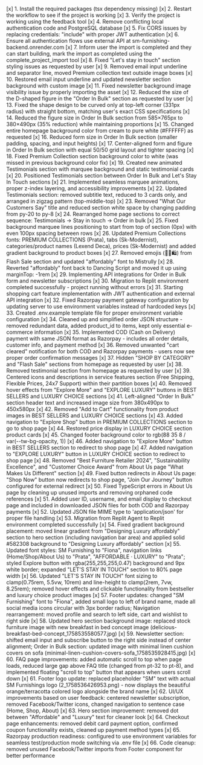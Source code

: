 [x] 1. Install the required packages (tsx dependency missing)
[x] 2. Restart the workflow to see if the project is working
[x] 3. Verify the project is working using the feedback tool
[x] 4. Remove conflicting local authentication code and PostgreSQL database
[x] 5. Fix CORS issues by replacing credentials: "include" with proper JWT authentication
[x] 6. Ensure all authentication flows use external API at sm-furnishing-backend.onrender.com
[x] 7. Inform user the import is completed and they can start building, mark the import as completed using the complete_project_import tool
[x] 8. Fixed "Let's stay in touch" section styling issues as requested by user
[x] 9. Removed email input underline and separator line, moved Premium collection text outside image boxes
[x] 10. Restored email input underline and updated newsletter section background with custom image
[x] 11. Fixed newsletter background image visibility issue by properly importing the asset
[x] 12. Reduced the size of the D-shaped figure in the "Order In Bulk" section as requested by user
[x] 13. Fixed the shape design to be curved only at top-left corner (331px radius) with straight bottom, matching user's exact CSS specifications
[x] 14. Reduced the figure size in Order In Bulk section from 585×765px to 380×490px (35% reduction) while maintaining proportions
[x] 15. Changed entire homepage background color from cream to pure white (#FFFFFF) as requested
[x] 16. Reduced form size in Order In Bulk section (smaller padding, spacing, and input heights)
[x] 17. Center-aligned form and figure in Order In Bulk section with equal 50/50 grid layout and tighter spacing
[x] 18. Fixed Premium Collection section background color to white (was missed in previous background color fix)
[x] 19. Created new animated Testimonials section with marquee background and static testimonial cards
[x] 20. Positioned Testimonials section between Order In Bulk and Let's Stay In Touch sections
[x] 21. Implemented seamless marquee animations, proper z-index layering, and accessibility improvements
[x] 22. Updated Testimonials section: removed subtitle text, reduced to 3 cards only, and arranged in zigzag pattern (top-middle-top)
[x] 23. Removed "What Our Customers Say" title and reduced section white space by changing padding from py-20 to py-8
[x] 24. Rearranged home page sections to correct sequence: Testimonials → Stay in touch → Order in bulk
[x] 25. Fixed background marquee lines positioning to start from top of section (0px) with even 100px spacing between rows
[x] 26. Updated Premium Collections fonts: PREMIUM COLLECTIONS (Prata), tabs (Sk-Modernist), categories/product names (Lexend Deca), prices (Sk-Modernist) and added gradient background to product boxes
[x] 27. Removed emojis (🎉⏰🛍️) from Flash Sale section and updated "affordably" font to Mistrully
[x] 28. Reverted "affordably" font back to Dancing Script and moved it up using marginTop: -1rem
[x] 29. Implementing API integrations for Order in Bulk form and newsletter subscriptions
[x] 30. Migration to Replit environment completed successfully - project running without errors
[x] 31. Starting shopping cart feature implementation with JWT authentication and external API integration
[x] 32. Fixed Razorpay payment gateway configuration by updating server to use environment variables instead of hardcoded keys
[x] 33. Created .env.example template file for proper environment variable configuration
[x] 34. Cleaned up and simplified order JSON structure - removed redundant data, added product_id to items, kept only essential e-commerce information
[x] 35. Implemented COD (Cash on Delivery) payment with same JSON format as Razorpay - includes all order details, customer info, and payment method
[x] 36. Removed unwanted "cart cleared" notification for both COD and Razorpay payments - users now see proper order confirmation messages
[x] 37. Hidden "SHOP BY CATEGORY" and "Flash Sale" sections from homepage as requested by user
[x] 38. Removed testimonial section from homepage as requested by user
[x] 39. Centered icons and descriptions in service features section (Free Shipping, Flexible Prices, 24x7 Support) within their partition boxes
[x] 40. Removed hover effects from "Explore More" and "EXPLORE LUXURY" buttons in BEST SELLERS and LUXURY CHOICE sections
[x] 41. Left-aligned "Order In Bulk" section header text and increased image size from 380x490px to 450x580px
[x] 42. Removed "Add to Cart" functionality from product images in BEST SELLERS and LUXURY CHOICE sections
[x] 43. Added navigation to "Explore Shop" button in PREMIUM COLLECTIONS section to go to shop page
[x] 44. Restored price display in LUXURY CHOICE section product cards
[x] 45. Changed footer background color to rgb(88 35 8 / var(--tw-bg-opacity, 1))
[x] 46. Added navigation to "Explore More" button in BEST SELLERS section to redirect to shop page
[x] 47. Added navigation to "EXPLORE LUXURY" button in LUXURY CHOICE section to redirect to shop page
[x] 48. Removed "Best Furniture Retailer 2024", "Sustainability Excellence", and "Customer Choice Award" from About Us page "What Makes Us Different" section
[x] 49. Fixed button redirects in About Us page: "Shop Now" button now redirects to shop page, "Join Our Journey" button configured for external redirect
[x] 50. Fixed TypeScript errors in About Us page by cleaning up unused imports and removing orphaned code references
[x] 51. Added user ID, username, and email display to checkout page and included in downloaded JSON files for both COD and Razorpay payments
[x] 52. Updated JSON file MIME type to 'application/json' for proper file handling
[x] 53. Migration from Replit Agent to Replit environment completed successfully
[x] 54. Fixed gradient background placement: moved linear gradient from "Designing Luxury affordably" section to hero section (including navigation bar area) and applied solid #582308 background to "Designing Luxury affordably" section
[x] 55. Updated font styles: SM Furnishing to "Fiona", navigation links (Home/Shop/About Us) to "Prata", "AFFORDABLE · LUXURY" to "Prata"; styled Explore button with rgba(255,255,255,0.47) background and 9px white border; expanded "LET'S STAY IN TOUCH" section to 80% page width
[x] 56. Updated "LET'S STAY IN TOUCH" font sizing to clamp(0.75rem, 5.5vw, 10rem) and line-height to clamp(2rem, 7vw, 8.25rem); removed hover effects and clickable functionality from bestseller and luxury choice product images
[x] 57. Footer updates: changed "SM Furnishing" font to "Fiona", added small logo to left of brand name, made all social media icons circular with 3px border radius; Navigation rearrangement: moved profile and search to left side, cart and wishlist to right side
[x] 58. Updated hero section background image: replaced stock furniture image with new breakfast in bed concept image (delicious-breakfast-bed-concept_1758535580577.jpg)
[x] 59. Newsletter section: shifted email input and subscribe button to the right side instead of center alignment; Order in Bulk section: updated image with minimal linen cushion covers on sofa (minimal-linen-cushion-covers-sofa_1758535928415.jpg)
[x] 60. FAQ page improvements: added automatic scroll to top when page loads, reduced large gap above FAQ title (changed from pt-32 to pt-8), and implemented floating "scroll to top" button that appears when users scroll down
[x] 61. Footer logo update: replaced placeholder "SM" text with actual SM Furnishings logo (2_1758536426953.png) - now displays the beautiful orange/terracotta colored logo alongside the brand name
[x] 62. UI/UX improvements based on user feedback: centered newsletter subscription, removed Facebook/Twitter icons, changed navigation to sentence case (Home, Shop, About)
[x] 63. Hero section improvement: removed dot between "Affordable" and "Luxury" text for cleaner look
[x] 64. Checkout page enhancements: removed debit card payment option, confirmed coupon functionality exists, cleaned up payment method types
[x] 65. Razorpay production readiness: configured to use environment variables for seamless test/production mode switching via .env file
[x] 66. Code cleanup: removed unused Facebook/Twitter imports from Footer component for better performance